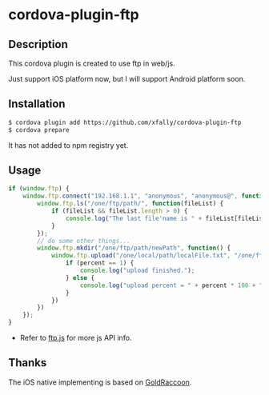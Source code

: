 # cordova-plugin-ftp

## Description

This cordova plugin is created to use ftp in web/js.

Just support iOS platform now, but I will support Android platform soon.

## Installation

```sh
$ cordova plugin add https://github.com/xfally/cordova-plugin-ftp
$ cordova prepare
```

It has not added to npm registry yet.

## Usage

```js
if (window.ftp) {
	window.ftp.connect("192.168.1.1", "anonymous", "anonymous@", function() {
		window.ftp.ls("/one/ftp/path/", function(fileList) {
			if (fileList && fileList.length > 0) {
				console.log("The last file'name is " + fileList[fileList.length - 1].name);
			}
		});
		// do some other things...
		window.ftp.mkdir("/one/ftp/path/newPath", function() {
			window.ftp.upload("/one/local/path/localFile.txt", "/one/ftp/path/newPath/remoteFile.txt", function(percent) {
				if (percent == 1) {
					console.log("upload finished.");
				} else {
					console.log("upload percent = " + percent * 100 + "%");
				}
			})
		})
	});
}
```

- Refer to [ftp.js](https://github.com/xfally/cordova-plugin-ftp/blob/master/www/ftp.js) for more js API info.

## Thanks

The iOS native implementing is based on [GoldRaccoon](https://github.com/albertodebortoli/GoldRaccoon).

